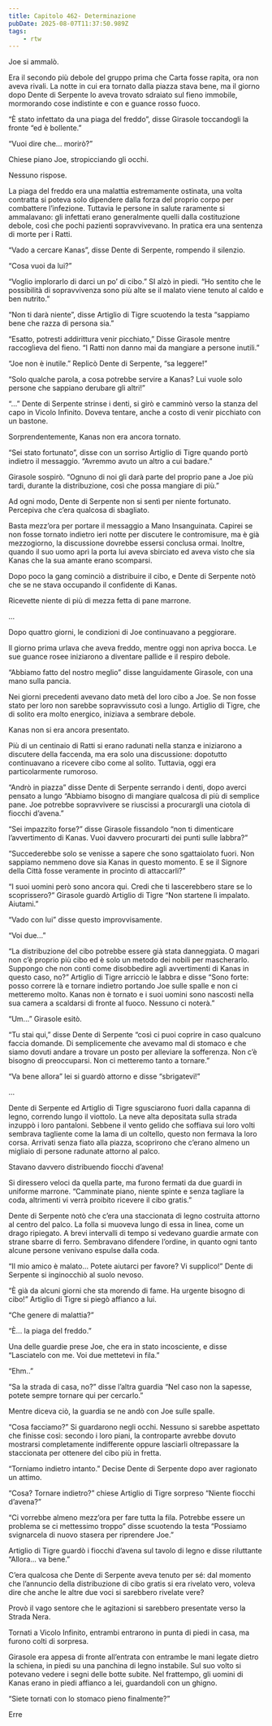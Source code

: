 ```yaml
---
title: Capitolo 462- Determinazione
pubDate: 2025-08-07T11:37:50.989Z
tags:
    - rtw
---
```















Joe si ammalò.


Era il secondo più debole del gruppo prima che Carta fosse rapita, ora non aveva rivali. La notte in cui era tornato dalla piazza stava bene, ma il giorno dopo Dente di Serpente lo aveva trovato sdraiato sul fieno immobile, mormorando cose indistinte e con e guance rosso fuoco.


“È stato infettato da una piaga del freddo”, disse Girasole toccandogli la fronte “ed è bollente.”


“Vuoi dire che... morirò?”


Chiese piano Joe, stropicciando gli occhi.


Nessuno rispose.


La piaga del freddo era una malattia estremamente ostinata, una volta contratta si poteva solo dipendere dalla forza del proprio corpo per combattere l’infezione. Tuttavia le persone in salute raramente si ammalavano: gli infettati erano generalmente quelli dalla costituzione debole, così che pochi pazienti sopravvivevano. In pratica era una sentenza di morte per i Ratti.


“Vado a cercare Kanas”, disse Dente di Serpente, rompendo il silenzio.


“Cosa vuoi da lui?”


“Voglio implorarlo di darci un po’ di cibo.” SI alzò in piedi. “Ho sentito che le possibilità di sopravvivenza sono più alte se il malato viene tenuto al caldo e ben nutrito.”


“Non ti darà niente”, disse Artiglio di Tigre scuotendo la testa “sappiamo bene che razza di persona sia.”


“Esatto, potresti addirittura venir picchiato,” Disse Girasole mentre raccoglieva del fieno. “I Ratti non danno mai da mangiare a persone inutili.”


“Joe non è inutile.” Replicò Dente di Serpente, “sa leggere!”


“Solo qualche parola, a cosa potrebbe servire a Kanas? Lui vuole solo persone che sappiano derubare gli altri!”


“...” Dente di Serpente strinse i denti, si girò e camminò verso la stanza del capo in Vicolo Infinito. Doveva tentare, anche a costo di venir picchiato con un bastone.


Sorprendentemente, Kanas non era ancora tornato.


“Sei stato fortunato”, disse con un sorriso Artiglio di Tigre quando portò indietro il messaggio. “Avremmo avuto un altro a cui badare.”


Girasole sospirò. “Ognuno di noi gli darà parte del proprio pane a Joe più tardi, durante la distribuzione, così che possa mangiare di più.”


Ad ogni modo, Dente di Serpente non si sentì per niente fortunato. Percepiva che c’era qualcosa di sbagliato.


Basta mezz’ora per portare il messaggio a Mano Insanguinata. Capirei se non fosse tornato indietro ieri notte per discutere le contromisure, ma è già mezzogiorno, la discussione dovrebbe essersi conclusa ormai. Inoltre, quando il suo uomo aprì la porta lui aveva sbirciato ed aveva visto che sia Kanas che la sua amante erano scomparsi.


Dopo poco la gang cominciò a distribuire il cibo, e Dente di Serpente notò che se ne stava occupando il confidente di Kanas.


Ricevette niente di più di mezza fetta di pane marrone.






...






Dopo quattro giorni, le condizioni di Joe continuavano a peggiorare.


Il giorno prima urlava che aveva freddo, mentre oggi non apriva bocca. Le sue guance rosee iniziarono a diventare pallide e il respiro debole.


“Abbiamo fatto del nostro meglio” disse languidamente Girasole, con una mano sulla pancia.


Nei giorni precedenti avevano dato metà del loro cibo a Joe. Se non fosse stato per loro non sarebbe sopravvissuto così a lungo. Artiglio di Tigre, che di solito era molto energico, iniziava a sembrare debole.


Kanas non si era ancora presentato.


Più di un centinaio di Ratti si erano radunati nella stanza e iniziarono a discutere della faccenda, ma era solo una discussione: dopotutto continuavano a ricevere cibo come al solito. Tuttavia, oggi era particolarmente rumoroso.


“Andrò in piazza” disse Dente di Serpente serrando i denti, dopo averci pensato a lungo “Abbiamo bisogno di mangiare qualcosa di più di semplice pane. Joe potrebbe sopravvivere se riuscissi a procurargli una ciotola di fiocchi d’avena.”


“Sei impazzito forse?” disse Girasole fissandolo “non ti dimenticare l’avvertimento di Kanas. Vuoi davvero procurarti dei punti sulle labbra?”


“Succederebbe solo se venisse a sapere che sono sgattaiolato fuori. Non sappiamo nemmeno dove sia Kanas in questo momento. E se il Signore della Città fosse veramente in procinto di attaccarli?”


“I suoi uomini però sono ancora qui. Credi che ti lascerebbero stare se lo scoprissero?” Girasole guardò Artiglio di Tigre “Non startene lì impalato. Aiutami.”


“Vado con lui” disse questo improvvisamente.


“Voi due...”


“La distribuzione del cibo potrebbe essere già stata danneggiata. O magari non c’è proprio più cibo ed è solo un metodo dei nobili per mascherarlo. Suppongo che non conti come disobbedire agli avvertimenti di Kanas in questo caso, no?” Artiglio di Tigre arricciò le labbra e disse “Sono forte: posso correre là e tornare indietro portando Joe sulle spalle e non ci metteremo molto. Kanas non è tornato e i suoi uomini sono nascosti nella sua camera a scaldarsi di fronte al fuoco. Nessuno ci noterà.”


“Um...” Girasole esitò.


“Tu stai qui,” disse Dente di Serpente “così ci puoi coprire in caso qualcuno faccia domande. Di semplicemente che avevamo mal di stomaco e che siamo dovuti andare a trovare un posto per alleviare la sofferenza. Non c’è bisogno di preoccuparsi. Non ci metteremo tanto a tornare.”


“Va bene allora” lei si guardò attorno e disse “sbrigatevi!”






...






Dente di Serpente ed Artiglio di Tigre sgusciarono fuori dalla capanna di legno, correndo lungo il viottolo. La neve alta depositata sulla strada inzuppò i loro pantaloni. Sebbene il vento gelido che soffiava sui loro volti sembrava tagliente come la lama di un coltello, questo non fermava la loro corsa. Arrivati senza fiato alla piazza, scoprirono che c’erano almeno un migliaio di persone radunate attorno al palco.


Stavano davvero distribuendo fiocchi d’avena!


Si diressero veloci da quella parte, ma furono fermati da due guardi in uniforme marrone. “Camminate piano, niente spinte e senza tagliare la coda, altrimenti vi verrà proibito ricevere il cibo gratis.”


Dente di Serpente notò che c’era una staccionata di legno costruita attorno al centro del palco. La folla si muoveva lungo di essa in linea, come un drago ripiegato. A brevi intervalli di tempo si vedevano guardie armate con strane sbarre di ferro. Sembravano difendere l’ordine, in quanto ogni tanto alcune persone venivano espulse dalla coda.


“Il mio amico è malato... Potete aiutarci per favore? Vi supplico!” Dente di Serpente si inginocchiò al suolo nevoso.


“È già da alcuni giorni che sta morendo di fame. Ha urgente bisogno di cibo!” Artiglio di Tigre si piegò affianco a lui.


“Che genere di malattia?”


“È... la piaga del freddo.”


Una delle guardie prese Joe, che era in stato incosciente, e disse “Lasciatelo con me. Voi due mettetevi in fila.”


“Ehm..”


“Sa la strada di casa, no?” disse l’altra guardia “Nel caso non la sapesse, potete sempre tornare qui per cercarlo.”


Mentre diceva ciò, la guardia se ne andò con Joe sulle spalle.


“Cosa facciamo?” Si guardarono negli occhi. Nessuno si sarebbe aspettato che finisse così: secondo i loro piani, la controparte avrebbe dovuto mostrarsi completamente indifferente oppure lasciarli oltrepassare la staccionata per ottenere del cibo più in fretta.


“Torniamo indietro intanto.” Decise Dente di Serpente dopo aver ragionato un attimo.


“Cosa? Tornare indietro?” chiese Artiglio di Tigre sorpreso “Niente fiocchi d’avena?”


“Ci vorrebbe almeno mezz’ora per fare tutta la fila. Potrebbe essere un problema se ci mettessimo troppo” disse scuotendo la testa “Possiamo svignarcela di nuovo stasera per riprendere Joe.”


Artiglio di Tigre guardò i fiocchi d’avena sul tavolo di legno e disse riluttante “Allora... va bene.”


C’era qualcosa che Dente di Serpente aveva tenuto per sé: dal momento che l’annuncio della distribuzione di cibo gratis si era rivelato vero, voleva dire che anche le altre due voci si sarebbero rivelate vere?


Provò il vago sentore che le agitazioni si sarebbero presentate verso la Strada Nera.


Tornati a Vicolo Infinito, entrambi entrarono in punta di piedi in casa, ma furono colti di sorpresa.


Girasole era appesa di fronte all’entrata con entrambe le mani legate dietro la schiena, in piedi su una panchina di legno instabile. Sul suo volto si potevano vedere i segni delle botte subite. Nel frattempo, gli uomini di Kanas erano in piedi affianco a lei, guardandoli con un ghigno.


“Siete tornati con lo stomaco pieno finalmente?”






Erre
                                


                                



